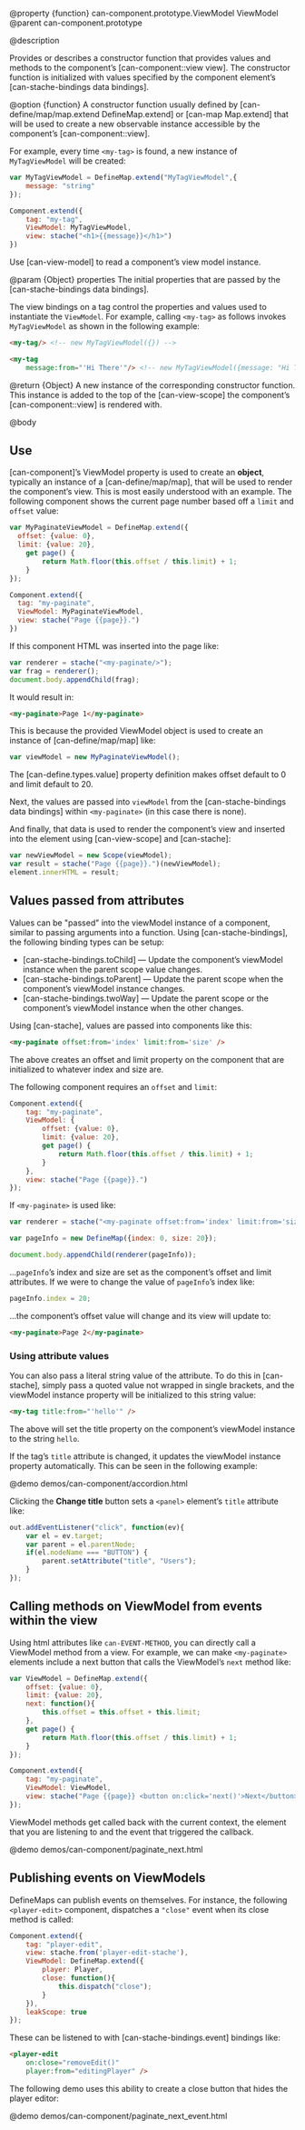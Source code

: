 @property {function} can-component.prototype.ViewModel ViewModel
@parent can-component.prototype

@description

Provides or describes a constructor function that provides values and methods
to the component’s [can-component::view view]. The constructor function
is initialized with values specified by the component element’s [can-stache-bindings data bindings].

@option {function} A constructor function usually defined by [can-define/map/map.extend DefineMap.extend] or
[can-map Map.extend] that will be used to create a new observable instance accessible by
the component’s [can-component::view].

For example, every time `<my-tag>` is found, a new instance of `MyTagViewModel` will
be created:

```js
var MyTagViewModel = DefineMap.extend("MyTagViewModel",{
	message: "string"
});

Component.extend({
	tag: "my-tag",
	ViewModel: MyTagViewModel,
	view: stache("<h1>{{message}}</h1>")
})
```

Use [can-view-model] to read a component’s view model instance.

@param {Object} properties The initial properties that are passed by the [can-stache-bindings data bindings].

The view bindings on a tag control the properties and values used to instantiate the `ViewModel`. For example, calling `<my-tag>` as follows invokes `MyTagViewModel` as shown in the following example:

```html
<my-tag/> <!-- new MyTagViewModel({}) -->

<my-tag
	message:from="'Hi There'"/> <!-- new MyTagViewModel({message: "Hi There"}) -->
```

@return {Object} A new instance of the corresponding constructor function. This instance is
added to the top of the [can-view-scope] the component’s [can-component::view] is rendered with.

@body

## Use

[can-component]’s ViewModel property is used to create an __object__, typically an instance
of a [can-define/map/map], that will be used to render the component’s
view. This is most easily understood with an example.  The following
component shows the current page number based off a `limit` and `offset` value:

```js
var MyPaginateViewModel = DefineMap.extend({
  offset: {value: 0},
  limit: {value: 20},
	get page() {
		return Math.floor(this.offset / this.limit) + 1;
	}
});

Component.extend({
  tag: "my-paginate",
  ViewModel: MyPaginateViewModel,
  view: stache("Page {{page}}.")
})
```

If this component HTML was inserted into the page like:

```js
var renderer = stache("<my-paginate/>");
var frag = renderer();
document.body.appendChild(frag);
```

It would result in:

```html
<my-paginate>Page 1</my-paginate>
```

This is because the provided ViewModel object is used to create an instance of [can-define/map/map] like:

```js
var viewModel = new MyPaginateViewModel();
```

The [can-define.types.value] property definition makes offset default to 0 and limit default to 20.

Next, the values are passed into `viewModel` from the [can-stache-bindings data bindings] within `<my-paginate>`
(in this case there is none).

And finally, that data is used to render the component’s view and inserted into the element using [can-view-scope] and [can-stache]:

```js
var newViewModel = new Scope(viewModel);
var result = stache("Page {{page}}.")(newViewModel);
element.innerHTML = result;
```

## Values passed from attributes

Values can be "passed" into the viewModel instance of a component, similar to passing arguments into a function. Using
[can-stache-bindings], the following binding types can be setup:

- [can-stache-bindings.toChild] — Update the component’s viewModel instance when the parent scope value changes.
- [can-stache-bindings.toParent] — Update the parent scope when the component’s viewModel instance changes.
- [can-stache-bindings.twoWay] — Update the parent scope or the component’s viewModel instance when the other changes.

Using [can-stache], values are passed into components like this:

```html
<my-paginate offset:from='index' limit:from='size' />
```

The above creates an offset and limit property on the component that are initialized to whatever index and size are.

The following component requires an `offset` and `limit`:

```js
Component.extend({
	tag: "my-paginate",
	ViewModel: {
		offset: {value: 0},
		limit: {value: 20},
		get page() {
			return Math.floor(this.offset / this.limit) + 1;
		}
	},
	view: stache("Page {{page}}.")
});
```

If `<my-paginate>` is used like:

```js
var renderer = stache("<my-paginate offset:from='index' limit:from='size' />");

var pageInfo = new DefineMap({index: 0, size: 20});

document.body.appendChild(renderer(pageInfo));
```

…`pageInfo`’s index and size are set as the component’s offset and
limit attributes. If we were to change the value of `pageInfo`’s
index like:

```js
pageInfo.index = 20;
```

…the component’s offset value will change and its view will update to:

```html
<my-paginate>Page 2</my-paginate>
```

### Using attribute values

You can also pass a literal string value of the attribute. To do this in [can-stache],
simply pass a quoted value not wrapped in single brackets, and the viewModel instance property will
be initialized to this string value:

```html
<my-tag title:from="'hello'" />
```

The above will set the title property on the component’s viewModel instance to the string `hello`.

If the tag’s `title` attribute is changed, it updates the viewModel instance property
automatically.  This can be seen in the following example:

@demo demos/can-component/accordion.html

Clicking the __Change title__ button sets a `<panel>` element’s `title` attribute like:

```js
out.addEventListener("click", function(ev){
	var el = ev.target;
	var parent = el.parentNode;
	if(el.nodeName === "BUTTON") {
		parent.setAttribute("title", "Users");
	}
});
```

## Calling methods on ViewModel from events within the view

Using html attributes like `can-EVENT-METHOD`, you can directly call a ViewModel method
from a view. For example, we can make `<my-paginate>` elements include a next
button that calls the ViewModel’s `next` method like:

```js
var ViewModel = DefineMap.extend({
	offset: {value: 0},
	limit: {value: 20},
	next: function(){
		this.offset = this.offset + this.limit;
	},
	get page() {
		return Math.floor(this.offset / this.limit) + 1;
	}
});

Component.extend({
	tag: "my-paginate",
	ViewModel: ViewModel,
	view: stache("Page {{page}} <button on:click='next()'>Next</button>")
});
```

ViewModel methods get called back with the current context, the element that you are listening to and the event that triggered the callback.

@demo demos/can-component/paginate_next.html

## Publishing events on ViewModels

DefineMaps can publish events on themselves. For instance, the following `<player-edit>` component,
dispatches a `"close"` event when its close method is called:

```js
Component.extend({
	tag: "player-edit",
	view: stache.from('player-edit-stache'),
	ViewModel: DefineMap.extend({
		player: Player,
		close: function(){
			this.dispatch("close");
		}
	}),
	leakScope: true
});
```

These can be listened to with [can-stache-bindings.event] bindings like:

```html
<player-edit
	on:close="removeEdit()"
	player:from="editingPlayer" />
```

The following demo uses this ability to create a close button that
hides the player editor:

@demo demos/can-component/paginate_next_event.html
